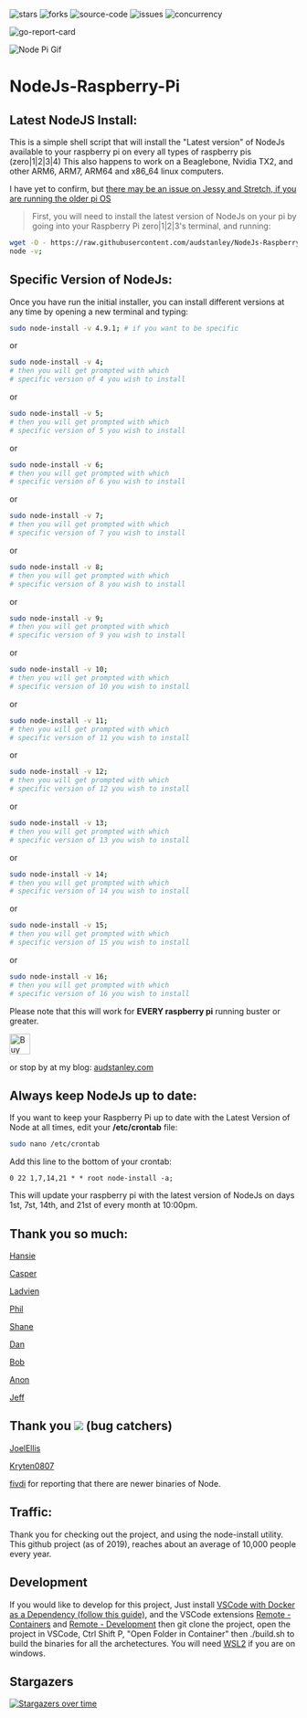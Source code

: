 ![stars](https://img.shields.io/github/stars/audstanley/NodeJs-Raspberry-Pi?style=for-the-badge)
![forks](https://img.shields.io/github/forks/audstanley/NodeJs-Raspberry-Pi?style=for-the-badge)
![source-code](https://img.shields.io/github/languages/code-size/audstanley/NodeJs-Raspberry-Pi?style=for-the-badge)
![issues](https://img.shields.io/github/issues/audstanley/NodeJs-Raspberry-Pi?style=for-the-badge)
![concurrency](https://img.shields.io/badge/Now%20with-concurrency-green?style=for-the-badge&logo=appveyor)

![go-report-card](https://goreportcard.com/badge/github.com/audstanley/NodeJs-Raspberry-Pi)

![Node Pi Gif](https://raw.githubusercontent.com/audstanley/NodeJs-Raspberry-Pi/master/node-pi-gif.gif)

# NodeJs-Raspberry-Pi

## Latest NodeJS Install:
This is a simple shell script that will install the "Latest version" of NodeJs available to your raspberry pi on every all types of raspberry pis (zero|1|2|3|4) This also happens to work on a Beaglebone, Nvidia TX2, and other ARM6, ARM7, ARM64 and x86_64 linux computers.<p>  

I have yet to confirm, but [there may be an issue on Jessy and Stretch, if you are running the older pi OS](https://github.com/audstanley/NodeJs-Raspberry-Pi/issues/30)

>First, you will need to install the latest version of NodeJs on your pi by going into your Raspberry Pi zero|1|2|3's terminal, and running: <p>

```sh
wget -O - https://raw.githubusercontent.com/audstanley/NodeJs-Raspberry-Pi/master/Install-Node.sh | sudo bash;
node -v;
```
<p>

## Specific Version of NodeJs:
Once you have run the initial installer, you can install different versions at any time by opening a new terminal and typing:
```sh
sudo node-install -v 4.9.1; # if you want to be specific
```
or
```sh
sudo node-install -v 4;
# then you will get prompted with which 
# specific version of 4 you wish to install
```
or
```sh
sudo node-install -v 5;
# then you will get prompted with which 
# specific version of 5 you wish to install
```
or
```sh
sudo node-install -v 6;
# then you will get prompted with which 
# specific version of 6 you wish to install
```
or
```sh
sudo node-install -v 7;
# then you will get prompted with which 
# specific version of 7 you wish to install
```
or
```sh
sudo node-install -v 8;
# then you will get prompted with which 
# specific version of 8 you wish to install
```
or
```sh
sudo node-install -v 9;
# then you will get prompted with which 
# specific version of 9 you wish to install
```
or
```sh
sudo node-install -v 10;
# then you will get prompted with which 
# specific version of 10 you wish to install
```

or
```sh
sudo node-install -v 11;
# then you will get prompted with which 
# specific version of 11 you wish to install
```

or
```sh
sudo node-install -v 12;
# then you will get prompted with which 
# specific version of 12 you wish to install
```

or
```sh
sudo node-install -v 13;
# then you will get prompted with which 
# specific version of 13 you wish to install
```

or
```sh
sudo node-install -v 14;
# then you will get prompted with which 
# specific version of 14 you wish to install
```

or
```sh
sudo node-install -v 15;
# then you will get prompted with which 
# specific version of 15 you wish to install
```

or
```sh
sudo node-install -v 16;
# then you will get prompted with which 
# specific version of 16 you wish to install
```


Please note that this will work for **EVERY raspberry pi** running buster or greater.

<a href='https://ko-fi.com/A687KA8' target='_blank'><img height='36' style='border:0px;height:36px;' src='https://az743702.vo.msecnd.net/cdn/kofi4.png?v=f' border='0' alt='Buy Me a Coffee at ko-fi.com' /></a>

or stop by at my blog: [audstanley.com](http://www.audstanley.com)


## Always keep NodeJs up to date:

If you want to keep your Raspberry Pi up to date with the Latest Version of Node at all times, edit  your **/etc/crontab** file:

```bash
sudo nano /etc/crontab
```

Add this line to the bottom of your crontab:

```cron
0 22 1,7,14,21 * * root node-install -a;
```
This will update your raspberry pi with the latest version of NodeJs on days 1st, 7st, 14th, and 21st of every month at 10:00pm.

## Thank you so much:

[Hansie](https://Ko-fi.com/home/coffeeshop?txid=d40b4253-995a-4bd7-9eea-e56bf463ddbe&mode=public&img=ogsomeoneboughtme)

[Casper](https://Ko-fi.com/home/coffeeshop?txid=8504b181-2138-45e8-9a3a-66414828b024&mode=public&img=ogsomeoneboughtme)

[Ladvien](https://Ko-fi.com/home/coffeeshop?txid=025faeb3-d715-4d0c-8cf9-ce0f7bf4e1bf&mode=public&img=ogsomeoneboughtme)

[Phil](https://Ko-fi.com/home/coffeeshop?txid=ea3fc9e8-1e81-4198-a555-a595e3eeae76&mode=public&img=ogsomeoneboughtme)

[Shane](https://Ko-fi.com/home/coffeeshop?txid=c0356500-6d0d-452f-a93e-2974f8987e26&mode=public&img=ogsomeoneboughtme)

[Dan](https://Ko-fi.com/home/coffeeshop?txid=d486abde-c02d-454f-a602-025672a835c8&mode=public&img=ogsomeoneboughtme)

[Bob](https://Ko-fi.com/home/coffeeshop?txid=98c46da8-45bb-478d-b44e-df9257b87edb&mode=public&img=ogsomeoneboughtme)

[Anon](https://Ko-fi.com/home/coffeeshop?txid=e119b3ef-4171-4beb-a2dc-97d67bf09122&mode=public&img=ogsomeoneboughtme)

[Jeff](https://Ko-fi.com/home/coffeeshop?txid=62a200f6-2d06-4c47-bf27-a17cb0d786a6&mode=public&img=ogsomeoneboughtme)

## Thank you ![](https://cdn4.iconfinder.com/data/icons/bug-fix/512/qa-quality-assurance-bug-15-128.png) (bug catchers)

[JoelEllis](https://github.com/JoelEllis)
  
[Kryten0807](https://github.com/Kryten0807)

[fivdi](https://github.com/fivdi) for reporting that there are newer binaries of Node.
  
## Traffic:

Thank you for checking out the project, and using the node-install utility.  This github project (as of 2019), reaches about an average of 10,000 people every year.


## Development

If you would like to develop for this project, Just install [VSCode with Docker as a Dependency (follow this guide)](https://code.visualstudio.com/docs/remote/containers), and the VSCode extensions [Remote - Containers](https://marketplace.visualstudio.com/items?itemName=ms-vscode-remote.remote-containers) and [Remote - Development](https://marketplace.visualstudio.com/items?itemName=ms-vscode-remote.vscode-remote-extensionpack) then git clone the project, open the project in VSCode, Ctrl Shift P, "Open Folder in Container" then ./build.sh to build the binaries for all the archetectures. You will need [WSL2](https://docs.docker.com/docker-for-windows/wsl/) if you are on windows.

## Stargazers

[![Stargazers over time](https://starchart.cc/audstanley/NodeJs-Raspberry-Pi.svg)](https://starchart.cc/audstanley/NodeJs-Raspberry-Pi)
